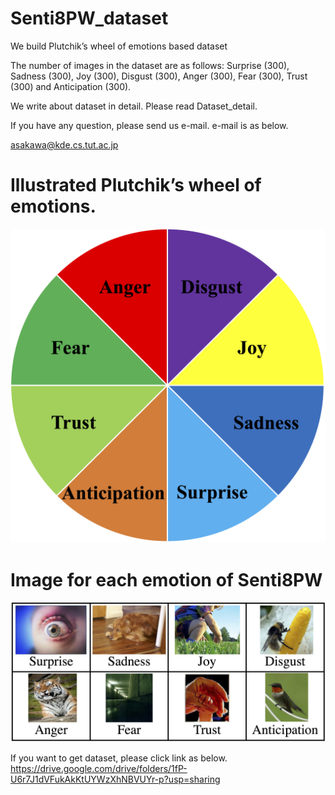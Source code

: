 # Senti8PW_dataset

We build Plutchik’s wheel of emotions based dataset

The number of images in the dataset are as follows: Surprise (300), Sadness (300), Joy (300), Disgust (300), Anger (300), Fear (300), Trust (300) and Anticipation (300). 

We write about dataset in detail.
Please read Dataset_detail.

If you have any question, please send us e-mail.
e-mail is as below.

<asakawa@kde.cs.tut.ac.jp>

# Illustrated Plutchik’s wheel of emotions.
![wheel](image/wheel.jpg)

# Image for each emotion of Senti8PW
![sample](image/sample.jpg)

If you want to get dataset, please click link as below.
https://drive.google.com/drive/folders/1fP-U6r7J1dVFukAkKtUYWzXhNBVUYr-p?usp=sharing
